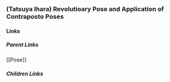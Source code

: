 ### (Tatsuya Ihara) Revolutioary Pose and Application of Contraposto Poses
#### Links
##### Parent Links
[[Pose]]
##### Children Links
